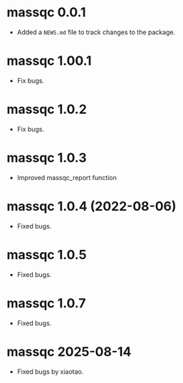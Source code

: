 # massqc 0.0.1

* Added a `NEWS.md` file to track changes to the package.

# massqc 1.00.1

* Fix bugs.

# massqc 1.0.2

* Fix bugs.

# massqc 1.0.3

* Improved massqc_report function

# massqc 1.0.4 (2022-08-06)

* Fixed bugs.

# massqc 1.0.5

* Fixed bugs.

# massqc 1.0.7

* Fixed bugs.

# massqc 2025-08-14

* Fixed bugs by xiaotao.
